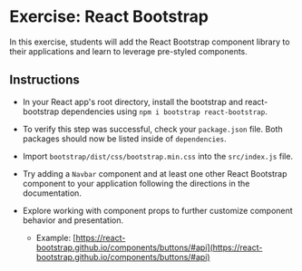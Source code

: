 # Exercise: React Bootstrap

In this exercise, students will add the React Bootstrap component library to their applications and learn to leverage pre-styled components.

## Instructions

- In your React app's root directory, install the bootstrap and react-bootstrap dependencies using `npm i bootstrap react-bootstrap`.

- To verify this step was successful, check your `package.json` file. Both packages should now be listed inside of `dependencies`.

- Import `bootstrap/dist/css/bootstrap.min.css` into the `src/index.js` file.

- Try adding a `Navbar` component and at least one other React Bootstrap component to your application following the directions in the documentation.

- Explore working with component props to further customize component behavior and presentation.
    - Example: [https://react-bootstrap.github.io/components/buttons/#api](https://react-bootstrap.github.io/components/buttons/#api)